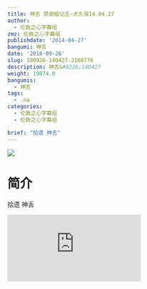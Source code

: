 ```yaml
---
title: 神舌 禁欲暗记王—大久保14.04.27
author:
  - 伦敦之心字幕组
zmz: 伦敦之心字幕组
publishdate: '2014-04-27'
bangumi: 神舌
date: '2018-09-26'
slug: 180926-140427-2108776
description: 神舌&#8226;140427
weight: 19074.0
bangumis:
  - 神舌
tags:
  - .na
categories:
  - 伦敦之心字幕组
  - 伦敦之心字幕组

brief: "拾遗 神舌"
---
```

![](https://i.imgur.com/ulc7nb8.jpg)
# 简介  
拾遗 神舌  
<div class ="resp-container">
<iframe class="testiframe" src="https://www.fantasy.tv/videoAd/videoAd.html?id=2108776&channelId=559535&code=47ea9e09d1f4d4c97db7fa52e41f95f9" frameborder=0 allowfullscreen="true" ></iframe>
</div>

